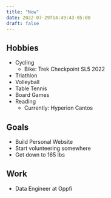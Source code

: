```yaml
---
title: "Now"
date: 2022-07-29T14:49:43-05:00
draft: false
---
```


## Hobbies
- Cycling
    - Bike: Trek Checkpoint SL5 2022
- Triathlon
- Volleyball
- Table Tennis
- Board Games
- Reading
    - Currently: Hyperion Cantos

## Goals
- Build Personal Website
- Start volunteering somewhere
- Get down to 165 lbs

## Work
- Data Engineer at Oppfi